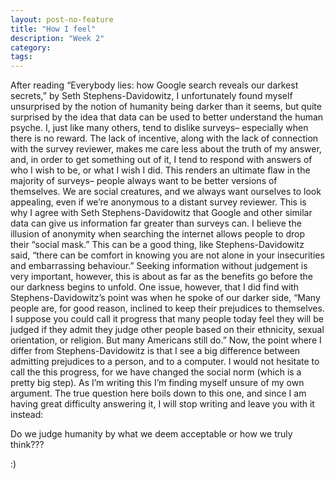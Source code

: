 ```yaml
---
layout: post-no-feature
title: "How I feel"
description: "Week 2"
category: 
tags: 
---
```

After reading “Everybody lies: how Google search reveals our darkest secrets,” by Seth Stephens-Davidowitz, I unfortunately found myself unsurprised by the notion of humanity being darker than it seems, but quite surprised by the idea that data can be used to better understand the human psyche. I, just like many others, tend to dislike surveys– especially when there is no reward. The lack of incentive, along with the lack of connection with the survey reviewer, makes me care less about the truth of my answer, and, in order to get something out of it, I tend to respond with answers of who I wish to be, or what I wish I did. This renders an ultimate flaw in the majority of surveys– people always want to be better versions of themselves. We are social creatures, and we always want ourselves to look appealing, even if we’re anonymous to a distant survey reviewer. This is why I agree with Seth Stephens-Davidowitz that Google and other similar data can give us information far greater than surveys can. I believe the illusion of anonymity when searching the internet allows people to drop their “social mask.” This can be a good thing, like Stephens-Davidowitz said, “there can be comfort in knowing you are not alone in your insecurities and embarrassing behaviour.” Seeking information without judgement is very important, however, this is about as far as the benefits go before the our darkness begins to unfold. One issue, however, that I did find with Stephens-Davidowitz’s point was when he spoke of our darker side, “Many people are, for good reason, inclined to keep their prejudices to themselves. I suppose you could call it progress that many people today feel they will be judged if they admit they judge other people based on their ethnicity, sexual orientation, or religion. But many Americans still do.” Now, the point where I differ from Stephens-Davidowitz is that I see a big difference between admitting prejudices to a person, and to a computer. I would not hesitate to call the this progress, for we have changed the social norm (which is a pretty big step). As I’m writing this I’m finding myself unsure of my own argument. The true question here boils down to this one, and since I am having great difficulty answering it, I will stop writing and leave you with it instead:


Do we judge humanity by what we deem acceptable or how we truly think???

:)
